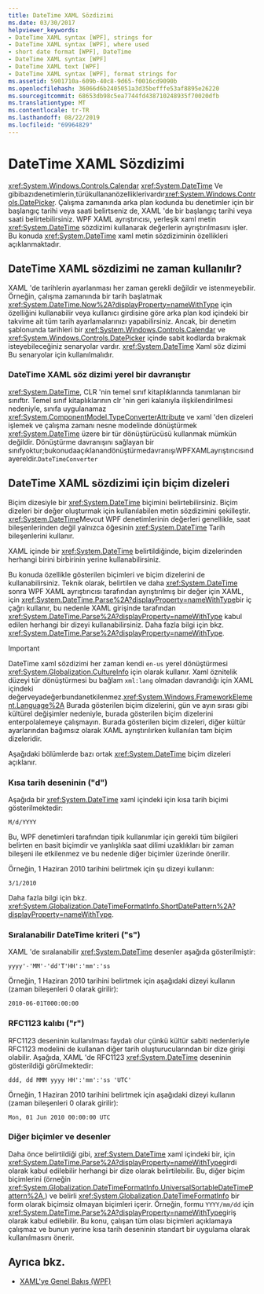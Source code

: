 ```yaml
---
title: DateTime XAML Sözdizimi
ms.date: 03/30/2017
helpviewer_keywords:
- DateTime XAML syntax [WPF], strings for
- DateTime XAML syntax [WPF], where used
- short date format [WPF], DateTime
- DateTime XAML syntax [WPF]
- DateTime XAML text [WPF]
- DateTime XAML syntax [WPF], format strings for
ms.assetid: 5901710a-609b-40c8-9d65-f0016cd9090b
ms.openlocfilehash: 36066d6b2405051a3d35befffe53af8895e26220
ms.sourcegitcommit: 68653db98c5ea7744fd438710248935f70020dfb
ms.translationtype: MT
ms.contentlocale: tr-TR
ms.lasthandoff: 08/22/2019
ms.locfileid: "69964829"
---
```

# <a name="datetime-xaml-syntax"></a>DateTime XAML Sözdizimi
<xref:System.Windows.Controls.Calendar> <xref:System.DateTime> Ve gibibazıdenetimlerin,türükullananözelliklerivardır<xref:System.Windows.Controls.DatePicker>. Çalışma zamanında arka plan kodunda bu denetimler için bir başlangıç tarihi veya saati belirtseniz de, XAML 'de bir başlangıç tarihi veya saati belirtebilirsiniz. WPF XAML ayrıştırıcısı, yerleşik xaml metin <xref:System.DateTime> sözdizimi kullanarak değerlerin ayrıştırılmasını işler. Bu konuda <xref:System.DateTime> xaml metin sözdiziminin özellikleri açıklanmaktadır.  

<a name="where_datetime_xaml_syntax_is_used"></a>   
## <a name="when-to-use-datetime-xaml-syntax"></a>DateTime XAML sözdizimi ne zaman kullanılır?  
 XAML 'de tarihlerin ayarlanması her zaman gerekli değildir ve istenmeyebilir. Örneğin, çalışma zamanında bir tarih başlatmak <xref:System.DateTime.Now%2A?displayProperty=nameWithType> için özelliğini kullanabilir veya kullanıcı girdisine göre arka plan kod içindeki bir takvime ait tüm tarih ayarlamalarınızı yapabilirsiniz. Ancak, bir denetim şablonunda tarihleri bir <xref:System.Windows.Controls.Calendar> ve <xref:System.Windows.Controls.DatePicker> içinde sabit kodlarda bırakmak isteyebileceğiniz senaryolar vardır. <xref:System.DateTime> Xaml söz dizimi Bu senaryolar için kullanılmalıdır.  
  
### <a name="datetime-xaml-syntax-is-a-native-behavior"></a>DateTime XAML söz dizimi yerel bir davranıştır  
 <xref:System.DateTime>, CLR 'nin temel sınıf kitaplıklarında tanımlanan bir sınıftır. Temel sınıf kitaplıklarının clr 'nin geri kalanıyla ilişkilendirilmesi nedeniyle, sınıfa uygulanamaz <xref:System.ComponentModel.TypeConverterAttribute> ve xaml 'den dizeleri işlemek ve çalışma zamanı nesne modelinde dönüştürmek <xref:System.DateTime> üzere bir tür dönüştürücüsü kullanmak mümkün değildir. Dönüştürme davranışını sağlayan bir sınıfyoktur;bukonudaaçıklanandönüştürmedavranışıWPFXAMLayrıştırıcısındayereldir.`DateTimeConverter`  
  
<a name="format_strings_for_datetime_xaml_syntax"></a>   
## <a name="format-strings-for-datetime-xaml-syntax"></a>DateTime XAML sözdizimi için biçim dizeleri  
 Biçim dizesiyle bir <xref:System.DateTime> biçimini belirtebilirsiniz. Biçim dizeleri bir değer oluşturmak için kullanılabilen metin sözdizimini şekilleştir. <xref:System.DateTime>Mevcut WPF denetimlerinin değerleri genellikle, saat bileşenlerinden değil yalnızca öğesinin <xref:System.DateTime> Tarih bileşenlerini kullanır.  
  
 XAML içinde bir <xref:System.DateTime> belirtildiğinde, biçim dizelerinden herhangi birini birbirinin yerine kullanabilirsiniz.  
  
 Bu konuda özellikle gösterilen biçimleri ve biçim dizelerini de kullanabilirsiniz. Teknik olarak, belirtilen ve daha <xref:System.DateTime> sonra WPF XAML ayrıştırıcısı tarafından ayrıştırılmış bir değer için XAML, için <xref:System.DateTime.Parse%2A?displayProperty=nameWithType>bir iç çağrı kullanır, bu nedenle XAML girişinde tarafından <xref:System.DateTime.Parse%2A?displayProperty=nameWithType> kabul edilen herhangi bir dizeyi kullanabilirsiniz. Daha fazla bilgi için bkz. <xref:System.DateTime.Parse%2A?displayProperty=nameWithType>.  
  
> [!IMPORTANT]
> DateTime xaml sözdizimi her zaman kendi `en-us` yerel dönüştürmesi <xref:System.Globalization.CultureInfo> için olarak kullanır. Xaml öznitelik düzeyi tür dönüştürmesi bu bağlam `xml:lang` olmadan davrandığı için XAML içindeki değerveyadeğerbundanetkilenmez.<xref:System.Windows.FrameworkElement.Language%2A> Burada gösterilen biçim dizelerini, gün ve ayın sırası gibi kültürel değişimler nedeniyle, burada gösterilen biçim dizelerini enterpolalemeye çalışmayın. Burada gösterilen biçim dizeleri, diğer kültür ayarlarından bağımsız olarak XAML ayrıştırılırken kullanılan tam biçim dizeleridir.  
  
 Aşağıdaki bölümlerde bazı ortak <xref:System.DateTime> biçim dizeleri açıklanır.  
  
### <a name="short-date-pattern-d"></a>Kısa tarih deseninin ("d")  
 Aşağıda bir <xref:System.DateTime> xaml içindeki için kısa tarih biçimi gösterilmektedir:  
  
 `M/d/YYYY`  
  
 Bu, WPF denetimleri tarafından tipik kullanımlar için gerekli tüm bilgileri belirten en basit biçimdir ve yanlışlıkla saat dilimi uzaklıkları bir zaman bileşeni ile etkilenmez ve bu nedenle diğer biçimler üzerinde önerilir.  
  
 Örneğin, 1 Haziran 2010 tarihini belirtmek için şu dizeyi kullanın:  
  
 `3/1/2010`  
  
 Daha fazla bilgi için bkz. <xref:System.Globalization.DateTimeFormatInfo.ShortDatePattern%2A?displayProperty=nameWithType>.  
  
### <a name="sortable-datetime-pattern-s"></a>Sıralanabilir DateTime kriteri ("s")  
 XAML 'de sıralanabilir <xref:System.DateTime> desenler aşağıda gösterilmiştir:  
  
 `yyyy'-'MM'-'dd'T'HH':'mm':'ss`  
  
 Örneğin, 1 Haziran 2010 tarihini belirtmek için aşağıdaki dizeyi kullanın (zaman bileşenleri 0 olarak girilir):  
  
 `2010-06-01T000:00:00`  
  
### <a name="rfc1123-pattern-r"></a>RFC1123 kalıbı ("r")  
 RFC1123 deseninin kullanılması faydalı olur çünkü kültür sabiti nedenleriyle RFC1123 modelini de kullanan diğer tarih oluşturucularından bir dize girişi olabilir. Aşağıda, XAML 'de RFC1123 <xref:System.DateTime> deseninin gösterildiği görülmektedir:  
  
 `ddd, dd MMM yyyy HH':'mm':'ss 'UTC'`  
  
 Örneğin, 1 Haziran 2010 tarihini belirtmek için aşağıdaki dizeyi kullanın (zaman bileşenleri 0 olarak girilir):  
  
 `Mon, 01 Jun 2010 00:00:00 UTC`  
  
### <a name="other-formats-and-patterns"></a>Diğer biçimler ve desenler  
 Daha önce belirtildiği gibi, <xref:System.DateTime> xaml içindeki bir, için <xref:System.DateTime.Parse%2A?displayProperty=nameWithType>girdi olarak kabul edilebilir herhangi bir dize olarak belirtilebilir. Bu, diğer biçim biçimlerini (örneğin <xref:System.Globalization.DateTimeFormatInfo.UniversalSortableDateTimePattern%2A>,) ve belirli <xref:System.Globalization.DateTimeFormatInfo> bir form olarak biçimsiz olmayan biçimleri içerir. Örneğin, formu `YYYY/mm/dd` için <xref:System.DateTime.Parse%2A?displayProperty=nameWithType>giriş olarak kabul edilebilir. Bu konu, çalışan tüm olası biçimleri açıklamaya çalışmaz ve bunun yerine kısa tarih deseninin standart bir uygulama olarak kullanılmasını önerir.  
  
## <a name="see-also"></a>Ayrıca bkz.

- [XAML'ye Genel Bakış (WPF)](xaml-overview-wpf.md)

